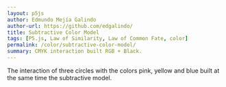 ```yaml
---
layout: p5js
author: Edmundo Mejía Galindo
author-url: https://github.com/edgalindo/
title: Subtractive Color Model
tags: [P5.js, Law of Similarity, Law of Common Fate, color]
permalink: /color/subtractive-color-model/
summary: CMYK interaction built RGB + Black.
---
```

The interaction of three circles with the colors pink, yellow and blue built at the same time the subtractive model.
